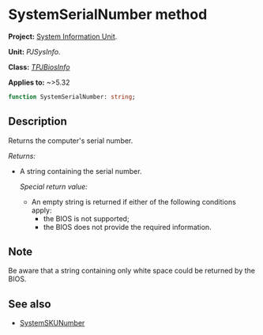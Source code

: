 # SystemSerialNumber method

**Project:** [System Information Unit](../API.md).

**Unit:** _PJSysInfo_.

**Class:** _[TPJBiosInfo](./TPJBiosInfo.md)_

**Applies to:** ~>5.32

```pascal
function SystemSerialNumber: string;
```

## Description

Returns the computer's serial number.

_Returns:_

* A string containing the serial number.

    _Special return value:_

    * An empty string is returned if either of the following conditions apply:
        * the BIOS is not supported;
        * the BIOS does not provide the required information.

## Note

Be aware that a string containing only white space could be returned by the BIOS.

## See also

* [SystemSKUNumber](./TPJBiosInfo-SystemSKUNumber.md)
